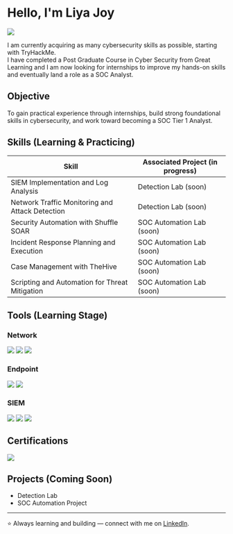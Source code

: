 # Hello, I'm Liya Joy  
<a href="https://www.linkedin.com/in/liya-joy-m/"><img src="https://img.shields.io/badge/-LinkedIn-0072b1?&style=for-the-badge&logo=linkedin&logoColor=white" /></a>

I am currently acquiring as many cybersecurity skills as possible, starting with TryHackMe.  
I have completed a Post Graduate Course in Cyber Security from Great Learning and I am now looking for internships to improve my hands-on skills and eventually land a role as a SOC Analyst.  

## Objective  
To gain practical experience through internships, build strong foundational skills in cybersecurity, and work toward becoming a SOC Tier 1 Analyst.  

## Skills (Learning & Practicing)  
| Skill                                         | Associated Project (in progress) |
|-----------------------------------------------|----------------------------------|
| SIEM Implementation and Log Analysis          | Detection Lab (soon)            |
| Network Traffic Monitoring and Attack Detection | Detection Lab (soon)          |
| Security Automation with Shuffle SOAR         | SOC Automation Lab (soon)       |
| Incident Response Planning and Execution      | SOC Automation Lab (soon)       |
| Case Management with TheHive                  | SOC Automation Lab (soon)       |
| Scripting and Automation for Threat Mitigation | SOC Automation Lab (soon)      |

## Tools (Learning Stage)  
### Network  
<div>
    <img src="https://img.shields.io/badge/-Wireshark-1679A7?&style=for-the-badge&logo=Wireshark&logoColor=white" />
    <img src="https://img.shields.io/badge/-Suricata-EF3B2D?&style=for-the-badge&logo=Suricata&logoColor=white" />
    <img src="https://img.shields.io/badge/-Zeek-777BB4?&style=for-the-badge&logo=Zeek&logoColor=white" />
</div>

### Endpoint  
<div>
    <img src="https://img.shields.io/badge/-Microsoft_Defender_for_Endpoint-00A4EF?&style=for-the-badge&logo=Microsoft&logoColor=white" />
    <img src="https://img.shields.io/badge/-Velociraptor-4B275F?&style=for-the-badge&logo=Velociraptor&logoColor=white" />
</div>

### SIEM  
<div>
    <img src="https://img.shields.io/badge/-Microsoft_Sentinel-0078D4?&style=for-the-badge&logo=Microsoft&logoColor=white" />
    <img src="https://img.shields.io/badge/-Splunk-000000?&style=for-the-badge&logo=Splunk&logoColor=white" />
    <img src="https://img.shields.io/badge/-Elastic-005571?&style=for-the-badge&logo=Elastic&logoColor=white" />
</div>

## Certifications  

<div>
  <a href="https://www.dropbox.com/scl/fi/caszch4026hwd6p1jbgij/LIYA-JOY-Great-Learning-Certificate.pdf?rlkey=82050iuucurwpnaz5751n4xei&e=1" target="_blank">
    <img src="https://img.shields.io/badge/-PG%20Cyber%20Security%20(Great%20Learning)-006400?&style=for-the-badge&logoColor=white" />
  </a>
</div>



## Projects (Coming Soon)  
- Detection Lab  
- SOC Automation Project  

---
⭐️ Always learning and building — connect with me on [LinkedIn](https://www.linkedin.com/in/liya-joy-m/).
